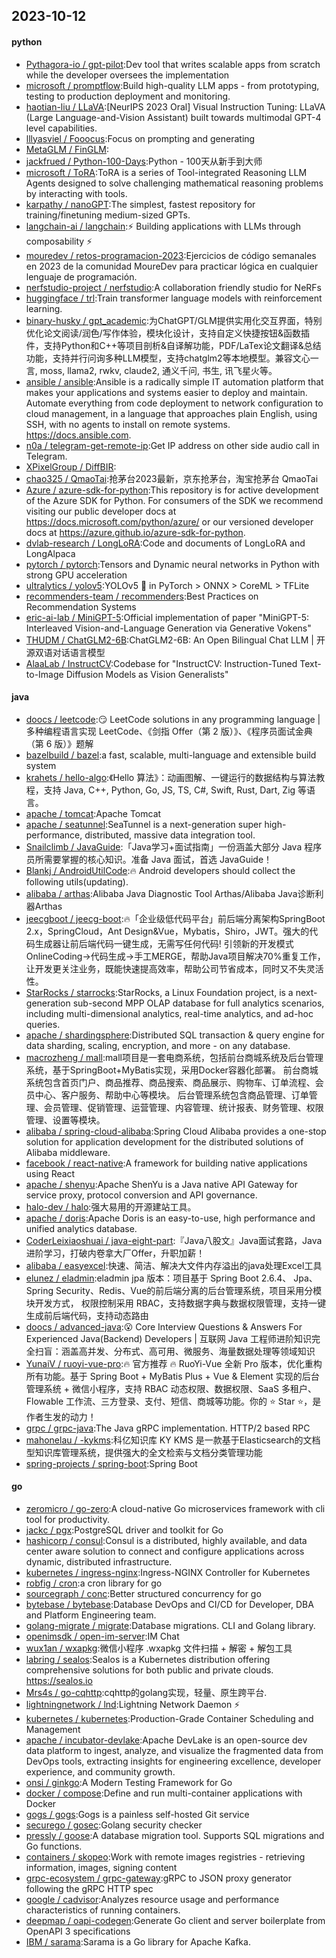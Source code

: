 ## 2023-10-12

#### python
* [Pythagora-io / gpt-pilot](https://github.com/Pythagora-io/gpt-pilot):Dev tool that writes scalable apps from scratch while the developer oversees the implementation
* [microsoft / promptflow](https://github.com/microsoft/promptflow):Build high-quality LLM apps - from prototyping, testing to production deployment and monitoring.
* [haotian-liu / LLaVA](https://github.com/haotian-liu/LLaVA):[NeurIPS 2023 Oral] Visual Instruction Tuning: LLaVA (Large Language-and-Vision Assistant) built towards multimodal GPT-4 level capabilities.
* [lllyasviel / Fooocus](https://github.com/lllyasviel/Fooocus):Focus on prompting and generating
* [MetaGLM / FinGLM](https://github.com/MetaGLM/FinGLM):
* [jackfrued / Python-100-Days](https://github.com/jackfrued/Python-100-Days):Python - 100天从新手到大师
* [microsoft / ToRA](https://github.com/microsoft/ToRA):ToRA is a series of Tool-integrated Reasoning LLM Agents designed to solve challenging mathematical reasoning problems by interacting with tools.
* [karpathy / nanoGPT](https://github.com/karpathy/nanoGPT):The simplest, fastest repository for training/finetuning medium-sized GPTs.
* [langchain-ai / langchain](https://github.com/langchain-ai/langchain):⚡ Building applications with LLMs through composability ⚡
* [mouredev / retos-programacion-2023](https://github.com/mouredev/retos-programacion-2023):Ejercicios de código semanales en 2023 de la comunidad MoureDev para practicar lógica en cualquier lenguaje de programación.
* [nerfstudio-project / nerfstudio](https://github.com/nerfstudio-project/nerfstudio):A collaboration friendly studio for NeRFs
* [huggingface / trl](https://github.com/huggingface/trl):Train transformer language models with reinforcement learning.
* [binary-husky / gpt_academic](https://github.com/binary-husky/gpt_academic):为ChatGPT/GLM提供实用化交互界面，特别优化论文阅读/润色/写作体验，模块化设计，支持自定义快捷按钮&函数插件，支持Python和C++等项目剖析&自译解功能，PDF/LaTex论文翻译&总结功能，支持并行问询多种LLM模型，支持chatglm2等本地模型。兼容文心一言, moss, llama2, rwkv, claude2, 通义千问, 书生, 讯飞星火等。
* [ansible / ansible](https://github.com/ansible/ansible):Ansible is a radically simple IT automation platform that makes your applications and systems easier to deploy and maintain. Automate everything from code deployment to network configuration to cloud management, in a language that approaches plain English, using SSH, with no agents to install on remote systems. https://docs.ansible.com.
* [n0a / telegram-get-remote-ip](https://github.com/n0a/telegram-get-remote-ip):Get IP address on other side audio call in Telegram.
* [XPixelGroup / DiffBIR](https://github.com/XPixelGroup/DiffBIR):
* [chao325 / QmaoTai](https://github.com/chao325/QmaoTai):抢茅台2023最新，京东抢茅台，淘宝抢茅台 QmaoTai
* [Azure / azure-sdk-for-python](https://github.com/Azure/azure-sdk-for-python):This repository is for active development of the Azure SDK for Python. For consumers of the SDK we recommend visiting our public developer docs at https://docs.microsoft.com/python/azure/ or our versioned developer docs at https://azure.github.io/azure-sdk-for-python.
* [dvlab-research / LongLoRA](https://github.com/dvlab-research/LongLoRA):Code and documents of LongLoRA and LongAlpaca
* [pytorch / pytorch](https://github.com/pytorch/pytorch):Tensors and Dynamic neural networks in Python with strong GPU acceleration
* [ultralytics / yolov5](https://github.com/ultralytics/yolov5):YOLOv5 🚀 in PyTorch > ONNX > CoreML > TFLite
* [recommenders-team / recommenders](https://github.com/recommenders-team/recommenders):Best Practices on Recommendation Systems
* [eric-ai-lab / MiniGPT-5](https://github.com/eric-ai-lab/MiniGPT-5):Official implementation of paper "MiniGPT-5: Interleaved Vision-and-Language Generation via Generative Vokens"
* [THUDM / ChatGLM2-6B](https://github.com/THUDM/ChatGLM2-6B):ChatGLM2-6B: An Open Bilingual Chat LLM | 开源双语对话语言模型
* [AlaaLab / InstructCV](https://github.com/AlaaLab/InstructCV):Codebase for "InstructCV: Instruction-Tuned Text-to-Image Diffusion Models as Vision Generalists"

#### java
* [doocs / leetcode](https://github.com/doocs/leetcode):😏 LeetCode solutions in any programming language | 多种编程语言实现 LeetCode、《剑指 Offer（第 2 版）》、《程序员面试金典（第 6 版）》题解
* [bazelbuild / bazel](https://github.com/bazelbuild/bazel):a fast, scalable, multi-language and extensible build system
* [krahets / hello-algo](https://github.com/krahets/hello-algo):《Hello 算法》：动画图解、一键运行的数据结构与算法教程，支持 Java, C++, Python, Go, JS, TS, C#, Swift, Rust, Dart, Zig 等语言。
* [apache / tomcat](https://github.com/apache/tomcat):Apache Tomcat
* [apache / seatunnel](https://github.com/apache/seatunnel):SeaTunnel is a next-generation super high-performance, distributed, massive data integration tool.
* [Snailclimb / JavaGuide](https://github.com/Snailclimb/JavaGuide):「Java学习+面试指南」一份涵盖大部分 Java 程序员所需要掌握的核心知识。准备 Java 面试，首选 JavaGuide！
* [Blankj / AndroidUtilCode](https://github.com/Blankj/AndroidUtilCode):🔥 Android developers should collect the following utils(updating).
* [alibaba / arthas](https://github.com/alibaba/arthas):Alibaba Java Diagnostic Tool Arthas/Alibaba Java诊断利器Arthas
* [jeecgboot / jeecg-boot](https://github.com/jeecgboot/jeecg-boot):🔥「企业级低代码平台」前后端分离架构SpringBoot 2.x，SpringCloud，Ant Design&Vue，Mybatis，Shiro，JWT。强大的代码生成器让前后端代码一键生成，无需写任何代码! 引领新的开发模式OnlineCoding->代码生成->手工MERGE，帮助Java项目解决70%重复工作，让开发更关注业务，既能快速提高效率，帮助公司节省成本，同时又不失灵活性。
* [StarRocks / starrocks](https://github.com/StarRocks/starrocks):StarRocks, a Linux Foundation project, is a next-generation sub-second MPP OLAP database for full analytics scenarios, including multi-dimensional analytics, real-time analytics, and ad-hoc queries.
* [apache / shardingsphere](https://github.com/apache/shardingsphere):Distributed SQL transaction & query engine for data sharding, scaling, encryption, and more - on any database.
* [macrozheng / mall](https://github.com/macrozheng/mall):mall项目是一套电商系统，包括前台商城系统及后台管理系统，基于SpringBoot+MyBatis实现，采用Docker容器化部署。 前台商城系统包含首页门户、商品推荐、商品搜索、商品展示、购物车、订单流程、会员中心、客户服务、帮助中心等模块。 后台管理系统包含商品管理、订单管理、会员管理、促销管理、运营管理、内容管理、统计报表、财务管理、权限管理、设置等模块。
* [alibaba / spring-cloud-alibaba](https://github.com/alibaba/spring-cloud-alibaba):Spring Cloud Alibaba provides a one-stop solution for application development for the distributed solutions of Alibaba middleware.
* [facebook / react-native](https://github.com/facebook/react-native):A framework for building native applications using React
* [apache / shenyu](https://github.com/apache/shenyu):Apache ShenYu is a Java native API Gateway for service proxy, protocol conversion and API governance.
* [halo-dev / halo](https://github.com/halo-dev/halo):强大易用的开源建站工具。
* [apache / doris](https://github.com/apache/doris):Apache Doris is an easy-to-use, high performance and unified analytics database.
* [CoderLeixiaoshuai / java-eight-part](https://github.com/CoderLeixiaoshuai/java-eight-part):『Java八股文』Java面试套路，Java进阶学习，打破内卷拿大厂Offer，升职加薪！
* [alibaba / easyexcel](https://github.com/alibaba/easyexcel):快速、简洁、解决大文件内存溢出的java处理Excel工具
* [elunez / eladmin](https://github.com/elunez/eladmin):eladmin jpa 版本：项目基于 Spring Boot 2.6.4、 Jpa、 Spring Security、Redis、Vue的前后端分离的后台管理系统，项目采用分模块开发方式， 权限控制采用 RBAC，支持数据字典与数据权限管理，支持一键生成前后端代码，支持动态路由
* [doocs / advanced-java](https://github.com/doocs/advanced-java):😮 Core Interview Questions & Answers For Experienced Java(Backend) Developers | 互联网 Java 工程师进阶知识完全扫盲：涵盖高并发、分布式、高可用、微服务、海量数据处理等领域知识
* [YunaiV / ruoyi-vue-pro](https://github.com/YunaiV/ruoyi-vue-pro):🔥 官方推荐 🔥 RuoYi-Vue 全新 Pro 版本，优化重构所有功能。基于 Spring Boot + MyBatis Plus + Vue & Element 实现的后台管理系统 + 微信小程序，支持 RBAC 动态权限、数据权限、SaaS 多租户、Flowable 工作流、三方登录、支付、短信、商城等功能。你的 ⭐️ Star ⭐️，是作者生发的动力！
* [grpc / grpc-java](https://github.com/grpc/grpc-java):The Java gRPC implementation. HTTP/2 based RPC
* [mahonelau / -kykms](https://github.com/mahonelau/-kykms):科亿知识库 KY KMS 是一款基于Elasticsearch的文档型知识库管理系统，提供强大的全文检索与文档分类管理功能
* [spring-projects / spring-boot](https://github.com/spring-projects/spring-boot):Spring Boot

#### go
* [zeromicro / go-zero](https://github.com/zeromicro/go-zero):A cloud-native Go microservices framework with cli tool for productivity.
* [jackc / pgx](https://github.com/jackc/pgx):PostgreSQL driver and toolkit for Go
* [hashicorp / consul](https://github.com/hashicorp/consul):Consul is a distributed, highly available, and data center aware solution to connect and configure applications across dynamic, distributed infrastructure.
* [kubernetes / ingress-nginx](https://github.com/kubernetes/ingress-nginx):Ingress-NGINX Controller for Kubernetes
* [robfig / cron](https://github.com/robfig/cron):a cron library for go
* [sourcegraph / conc](https://github.com/sourcegraph/conc):Better structured concurrency for go
* [bytebase / bytebase](https://github.com/bytebase/bytebase):Database DevOps and CI/CD for Developer, DBA and Platform Engineering team.
* [golang-migrate / migrate](https://github.com/golang-migrate/migrate):Database migrations. CLI and Golang library.
* [openimsdk / open-im-server](https://github.com/openimsdk/open-im-server):IM Chat
* [wux1an / wxapkg](https://github.com/wux1an/wxapkg):微信小程序 .wxapkg 文件扫描 + 解密 + 解包工具
* [labring / sealos](https://github.com/labring/sealos):Sealos is a Kubernetes distribution offering comprehensive solutions for both public and private clouds. https://sealos.io
* [Mrs4s / go-cqhttp](https://github.com/Mrs4s/go-cqhttp):cqhttp的golang实现，轻量、原生跨平台.
* [lightningnetwork / lnd](https://github.com/lightningnetwork/lnd):Lightning Network Daemon ⚡️
* [kubernetes / kubernetes](https://github.com/kubernetes/kubernetes):Production-Grade Container Scheduling and Management
* [apache / incubator-devlake](https://github.com/apache/incubator-devlake):Apache DevLake is an open-source dev data platform to ingest, analyze, and visualize the fragmented data from DevOps tools, extracting insights for engineering excellence, developer experience, and community growth.
* [onsi / ginkgo](https://github.com/onsi/ginkgo):A Modern Testing Framework for Go
* [docker / compose](https://github.com/docker/compose):Define and run multi-container applications with Docker
* [gogs / gogs](https://github.com/gogs/gogs):Gogs is a painless self-hosted Git service
* [securego / gosec](https://github.com/securego/gosec):Golang security checker
* [pressly / goose](https://github.com/pressly/goose):A database migration tool. Supports SQL migrations and Go functions.
* [containers / skopeo](https://github.com/containers/skopeo):Work with remote images registries - retrieving information, images, signing content
* [grpc-ecosystem / grpc-gateway](https://github.com/grpc-ecosystem/grpc-gateway):gRPC to JSON proxy generator following the gRPC HTTP spec
* [google / cadvisor](https://github.com/google/cadvisor):Analyzes resource usage and performance characteristics of running containers.
* [deepmap / oapi-codegen](https://github.com/deepmap/oapi-codegen):Generate Go client and server boilerplate from OpenAPI 3 specifications
* [IBM / sarama](https://github.com/IBM/sarama):Sarama is a Go library for Apache Kafka.

